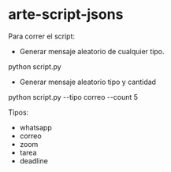 # arte-script-jsons

Para correr el script:

- Generar mensaje aleatorio de cualquier tipo.
  
 python script.py

- Generar mensaje aleatorio tipo y cantidad

python script.py --tipo correo --count 5

Tipos:
- whatsapp
- correo
- zoom
- tarea
- deadline
